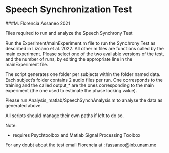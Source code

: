 # Speech Synchronization Test
###M. Florencia Assaneo 2021

Files required to run and analyze the Speech Synchrony Test 

Run the Experiment/mainExperiment.m file to run the Synchrony Test as described in Lizcano et al. 2022. All other m files are functions called by the main experiment. Please select one of the two available versions of the test, and the number of runs, by editing the appropriate line in the mainExperiment file.

The script generates one folder per subjects within the folder named data. Each subject’s folder contains 2 audio files per run. One corresponds to the training and the called output_* are the ones corresponding to the main experiment (the one used to estimate the phase locking value).

Please run Analysis_matlab/SpeechSynchAnalysis.m to analyse the data as generated above.

All scripts should manage their own paths if left to do so.

Note:
- requires Psychtoolbox and Matlab Signal Processing Toolbox

For any doubt about the test email Florencia at : fassaneo@inb.unam.mx